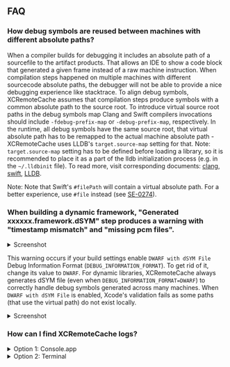 ## FAQ

### How debug symbols are reused between machines with different absolute paths?

When a compiler builds for debugging it includes an absolute path of a sourcefile to the artifact products. That allows an IDE to show a code block that generated a given frame instead of a raw machine instruction. When compilation steps happened on multiple machines with different sourcecode absolute paths, the debugger will not be able to provide a nice debugging experience like stacktrace. 
To align debug symbols, XCRemoteCache assumes that compilation steps produce symbols with a common absolute path to the source root. To introduce virtual source root paths in the debug symbols map Clang and Swift compilers invocations should include `-fdebug-prefix-map` or `-debug-prefix-map`, respectively.
In the runtime, all debug symbols have the same source root, that virtual absolute path has to be remapped to the actual machine absolute path - XCRemoteCache uses LLDB's `target.source-map` setting for that. Note: `target.source-map` setting has to be defined before loading a library, so it is recommended to place it as a part of the lldb initialization process (e.g. in the `~/.lldbinit` file).
To read more, visit corresponding documents: [clang](https://reviews.llvm.org/rG436256a71316a1e6ad68ebee8439c88d75f974e9), [swift](https://github.com/apple/swift/pull/17665), [LLDB](https://lldb.llvm.org/use/map.html#miscellaneous).

Note: Note that Swift's `#filePath` will contain a virtual absolute path. For a better experience, use `#file` instead (see [SE-0274](https://github.com/apple/swift-evolution/blob/master/proposals/0274-magic-file.md)).

### When building a dynamic framework, "Generated xxxxxx.framework.dSYM" step produces a warning with "timestamp mismatch" and "missing pcm files".

<details>
  <summary>Screenshot</summary>

![dSYM Warning](./img/dsym-warning.png)

</details>

This warning occurs if your build settings enable `DWARF with dSYM File` Debug Information Format (`DEBUG_INFORMATION_FORMAT`). To get rid of it, change its value to `DWARF`.
For dynamic libraries, XCRemoteCache always generates dSYM file (even when `DEBUG_INFORMATION_FORMAT=DWARF`) to correctly handle debug symbols generated across many machines. When `DWARF with dSYM File` is enabled, Xcode's validation fails as some paths (that use the virtual path) do not exist locally.

<details>
  <summary>Screenshot</summary>

![dSYM Default](./img/dsym-default.png)

</details>

### How can I find XCRemoteCache logs?

<details>
  <summary>Option 1: Console.app</summary>

Open the Console.app, start capturing logs and filter for the proces (e.g. `xcprepare`, `xcprebuild`, `xcswiftc` etc.)

![Console.app](./img/console.png)

</details>

<details>
  <summary>Option 2: Terminal</summary>

```shell
# Logs from the xcprepare (last 1 min)
log show --predicate 'sender == "xcprepare"' --style compact --info --debug -last 1m

# Logs from the all XCRemoteCache commands (last 10 mins)
log show --predicate 'sender BEGINSWITH "xc"' --style compact --info --debug -last 10m
```
</details>
